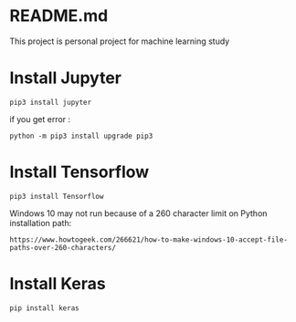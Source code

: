 # README.md

This project is personal project for machine learning study



# Install Jupyter
```
pip3 install jupyter
```
if you get error :
```
python -m pip3 install upgrade pip3
```

# Install Tensorflow
```
pip3 install Tensorflow
```

Windows 10 may not run because of a 260 character limit on Python installation path:

```
https://www.howtogeek.com/266621/how-to-make-windows-10-accept-file-paths-over-260-characters/
```

# Install Keras
```
pip install keras
```
